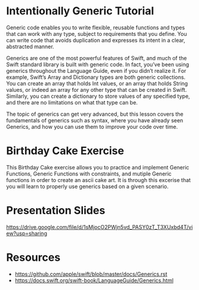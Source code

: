 # Intentionally Generic Tutorial


Generic code enables you to write flexible, reusable functions and types that can work with any type, subject to requirements that you define. You can write code that avoids duplication and expresses its intent in a clear, abstracted manner.

Generics are one of the most powerful features of Swift, and much of the Swift standard library is built with generic code. In fact, you’ve been using generics throughout the Language Guide, even if you didn’t realize it. For example, Swift’s Array and Dictionary types are both generic collections. You can create an array that holds Int values, or an array that holds String values, or indeed an array for any other type that can be created in Swift. Similarly, you can create a dictionary to store values of any specified type, and there are no limitations on what that type can be.

The topic of generics can get very advanced, but this lesson covers the fundamentals of generics such as syntax, where you have already seen Generics, and how you can use them to improve your code over time. 

# Birthday Cake Exercise
This Birthday Cake exercise allows you to practice and implement Generic Functions, Generic Functions with constraints, and mutiple Generic functions in order to create an ascii cake art. It is through this excerise that you will learn to properly use generics based on a given scenario. 

# Presentation Slides
https://drive.google.com/file/d/1sMjocO2PWjn5vd_PASY0zT_T3XUxbd4T/view?usp=sharing

# Resources
- https://github.com/apple/swift/blob/master/docs/Generics.rst
- https://docs.swift.org/swift-book/LanguageGuide/Generics.html

